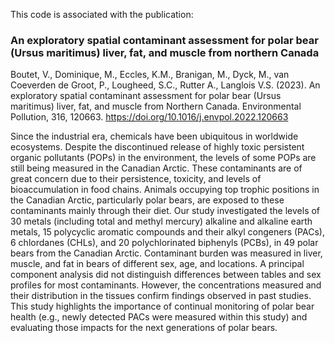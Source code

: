 This code is associated with the publication:

### An exploratory spatial contaminant assessment for polar bear (Ursus maritimus) liver, fat, and muscle from northern Canada

Boutet, V., Dominique, M., Eccles, K.M., Branigan, M., Dyck, M., van Coeverden de Groot, P., Lougheed, S.C., Rutter A., Langlois V.S. (2023). An exploratory spatial contaminant assessment for polar bear (Ursus maritimus) liver, fat, and muscle from Northern Canada.  Environmental Pollution, 316, 120663. https://doi.org/10.1016/j.envpol.2022.120663

Since the industrial era, chemicals have been ubiquitous in worldwide ecosystems. Despite the discontinued release of highly toxic persistent organic pollutants (POPs) in the environment, the levels of some POPs are still being measured in the Canadian Arctic. These contaminants are of great concern due to their persistence, toxicity, and levels of bioaccumulation in food chains. Animals occupying top trophic positions in the Canadian Arctic, particularly polar bears, are exposed to these contaminants mainly through their diet. Our study investigated the levels of 30 metals (including total and methyl mercury) alkaline and alkaline earth metals, 15 polycyclic aromatic compounds and their alkyl congeners (PACs), 6 chlordanes (CHLs), and 20 polychlorinated biphenyls (PCBs), in 49 polar bears from the Canadian Arctic. Contaminant burden was measured in liver, muscle, and fat in bears of different sex, age, and locations. A principal component analysis did not distinguish differences between tables and sex profiles for most contaminants. However, the concentrations measured and their distribution in the tissues confirm findings observed in past studies. This study highlights the importance of continual monitoring of polar bear health (e.g., newly detected PACs were measured within this study) and evaluating those impacts for the next generations of polar bears.
